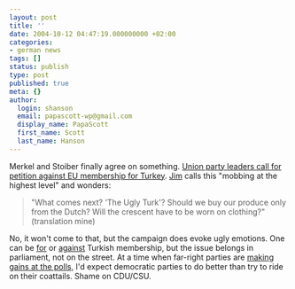 ```yaml
---
layout: post
title: ''
date: 2004-10-12 04:47:19.000000000 +02:00
categories:
- german news
tags: []
status: publish
type: post
published: true
meta: {}
author:
  login: shanson
  email: papascott-wp@gmail.com
  display_name: PapaScott
  first_name: Scott
  last_name: Hanson
---
```

<p>Merkel and Stoiber finally agree on something. <a href="http://www.expatica.com/source/site_article.asp?subchannel_id=52&story_id=12737&name=Berlin+rejects+call+for+petitionagainst+Turkey's+EU+membership" title="Expatica %u2014 Living in, moving to, or working in Germany, plus German news in English">Union party leaders call for petition against EU membership for Turkey</a>. <a href="http://jimmiz.blogg.de/eintrag.php?id=651" title="Frau Merkel und der unheilige Halbmond [jimmiz journal]">Jim</a> calls this "mobbing at the highest level" and wonders:</p>
<blockquote><p>"What comes next? 'The Ugly Turk'? Should we buy our produce only from the Dutch? Will the crescent have to be worn on clothing?" (translation mine)</p></blockquote>
<p>No, it won't come to that, but the campaign does evoke ugly emotions. One can be <a href="http://www.hebig.com/archives/002544.shtml" title="Pitching Turkey by Heiko Hebig | hebig.com">for</a> or <a href="http://www.hebig.com/archives/002543.shtml" title="EU and Turkey by Heiko Hebig | hebig.com">against</a> Turkish membership, but the issue belongs in parliament, not on the street. At a time when far-right parties are <a href="/archives/2004/09/19/brown-nosing/" title="PapaScott: Brown Nosing">making gains at the polls</a>, I'd expect democratic parties to do better than try to ride on their coattails. Shame on CDU/CSU.</p>
